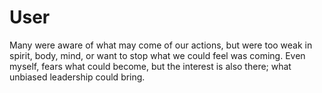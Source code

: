 # User
Many were aware of what may come of our actions, but were too weak in spirit, body, mind, or want to stop what we could feel was coming.
Even myself, fears what could become, but the interest is also there; what unbiased leadership could bring.
